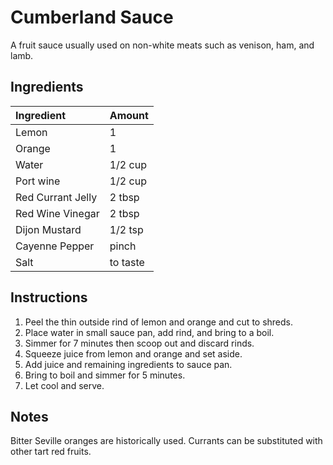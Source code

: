 Cumberland Sauce
================

A fruit sauce usually used on non-white meats
such as venison, ham, and lamb.

Ingredients
-----------

| Ingredient        | Amount   |
|:------------------|:---------|
| Lemon             | 1        |
| Orange            | 1        |
| Water             | 1/2 cup  |
| Port wine         | 1/2 cup  |
| Red Currant Jelly | 2 tbsp   |
| Red Wine Vinegar  | 2 tbsp   |
| Dijon Mustard     | 1/2 tsp  |
| Cayenne Pepper    | pinch    |
| Salt              | to taste |


Instructions
------------

1. Peel the thin outside rind of lemon and orange and cut to shreds.
2. Place water in small sauce pan, add rind, and bring to a boil.
3. Simmer for 7 minutes then scoop out and discard rinds.
4. Squeeze juice from lemon and orange and set aside.
5. Add juice and remaining ingredients to sauce pan.
6. Bring to boil and simmer for 5 minutes.
7. Let cool and serve.


Notes
-----

Bitter Seville oranges are historically used.
Currants can be substituted with other tart red fruits.
